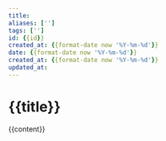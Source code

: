 ```yaml
---
title:
aliases: ['']
tags: ['']
id: {{id}}
created_at: {{format-date now '%Y-%m-%d'}}
date: {{format-date now '%Y-%m-%d'}}
created_at: {{format-date now '%Y-%m-%d'}}
updated_at:
---
```


# {{title}}

{{content}}
